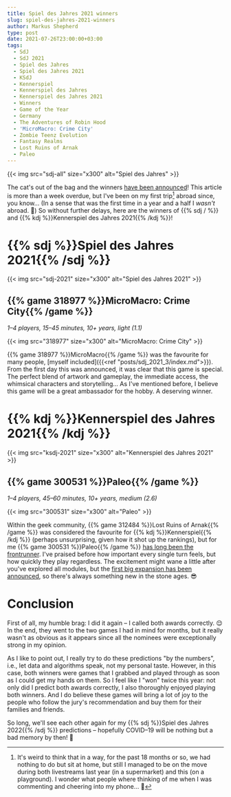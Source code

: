 ```yaml
---
title: Spiel des Jahres 2021 winners
slug: spiel-des-jahres-2021-winners
author: Markus Shepherd
type: post
date: 2021-07-26T23:00:00+03:00
tags:
  - SdJ
  - SdJ 2021
  - Spiel des Jahres
  - Spiel des Jahres 2021
  - KSdJ
  - Kennerspiel
  - Kennerspiel des Jahres
  - Kennerspiel des Jahres 2021
  - Winners
  - Game of the Year
  - Germany
  - The Adventures of Robin Hood
  - 'MicroMacro: Crime City'
  - Zombie Teenz Evolution
  - Fantasy Realms
  - Lost Ruins of Arnak
  - Paleo
---
```


{{< img src="sdj-all" size="x300" alt="Spiel des Jahres" >}}

The cat's out of the bag and the winners [have been announced](https://www.spiel-des-jahres.de/spiel-des-jahres-und-kennerspiel-des-jahres-2021-stehen-fest/)! This article is more than a week overdue, but I've been on my first trip[^livestream] abroad since, you know… (In a sense that was the first time in a year and a half I *wasn't* abroad. 🤷) So without further delays, here are the winners of {{% sdj / %}} and {{% kdj %}}Kennerspiel des Jahres 2021{{% /kdj %}}!


# {{% sdj %}}Spiel des Jahres 2021{{% /sdj %}}

{{< img src="sdj-2021" size="x300" alt="Spiel des Jahres 2021" >}}


## {{% game 318977 %}}MicroMacro: Crime City{{% /game %}}

*1–4 players, 15–45 minutes, 10+ years, light (1.1)*

{{< img src="318977" size="x300" alt="MicroMacro: Crime City" >}}

{{% game 318977 %}}MicroMacro{{% /game %}} was the favourite for many people, [myself included]({{<ref "posts/sdj_2021_3/index.md">}}). From the first day this was announced, it was clear that this game is special. The perfect blend of artwork and gameplay, the immediate access, the whimsical characters and storytelling… As I've mentioned before, I believe this game will be a great ambassador for the hobby. A deserving winner.


# {{% kdj %}}Kennerspiel des Jahres 2021{{% /kdj %}}

{{< img src="ksdj-2021" size="x300" alt="Kennerspiel des Jahres 2021" >}}


## {{% game 300531 %}}Paleo{{% /game %}}

*1–4 players, 45–60 minutes, 10+ years, medium (2.6)*

{{< img src="300531" size="x300" alt="Paleo" >}}

Within the geek community, {{% game 312484 %}}Lost Ruins of Arnak{{% /game %}} was considered the favourite for {{% kdj %}}Kennerspiel{{% /kdj %}} (perhaps unsurprising, given how it shot up the rankings), but for me {{% game 300531 %}}Paleo{{% /game %}} [has long been the frontrunner](https://twitter.com/recommend_games/status/1331118405810786311?s=20). I've praised before how important every single turn feels, but how quickly they play regardless. The excitement might wane a little after you've explored all modules, but the [first big expansion has been announced](https://twitter.com/PeterRustemeyer/status/1415003698883928067?s=20), so there's always something new in the stone ages. 😎


# Conclusion

First of all, my humble brag: I did it again – I called both awards correctly. 😌 In the end, they went to the two games I had in mind for months, but it really wasn't as obvious as it appears since all the nominees were exceptionally strong in my opinion.

As I like to point out, I really try to do these predictions "by the numbers", i.e., let data and algorithms speak, not my personal taste. However, in this case, both winners were games that I grabbed and played through as soon as I could get my hands on them. So I feel like I "won" twice this year: not only did I predict both awards correctly, I also thoroughly enjoyed playing both winners. And I do believe these games will bring a lot of joy to the people who follow the jury's recommendation and buy them for their families and friends.

So long, we'll see each other again for my {{% sdj %}}Spiel des Jahres 2022{{% /sdj %}} predictions – hopefully COVID–19 will be nothing but a bad memory by then! 🦠


[^livestream]: It's weird to think that in a way, for the past 18 months or so, we had nothing to do but sit at home, but still I managed to be on the move during both livestreams last year (in a supermarket) and this (on a playground). I wonder what people where thinking of me when I was commenting and cheering into my phone… 🧐
